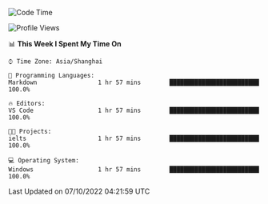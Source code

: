 <!--START_SECTION:waka-->
![Code Time](http://img.shields.io/badge/Code%20Time-205%20hrs%2045%20mins-blue)

![Profile Views](http://img.shields.io/badge/Profile%20Views-0-blue)

📊 **This Week I Spent My Time On** 

```text
⌚︎ Time Zone: Asia/Shanghai

💬 Programming Languages: 
Markdown                 1 hr 57 mins        █████████████████████████   100.0%

🔥 Editors: 
VS Code                  1 hr 57 mins        █████████████████████████   100.0%

🐱‍💻 Projects: 
ielts                    1 hr 57 mins        █████████████████████████   100.0%

💻 Operating System: 
Windows                  1 hr 57 mins        █████████████████████████   100.0%

```


 Last Updated on 07/10/2022 04:21:59 UTC
<!--END_SECTION:waka-->